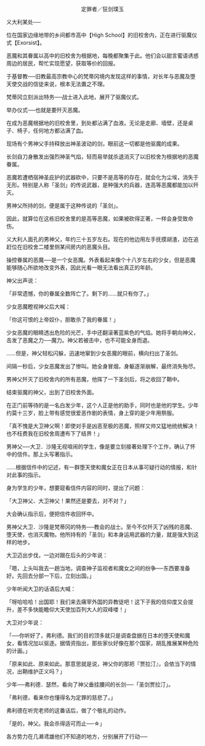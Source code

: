 <p align="center">定罪者／狂剑璞玉</p>

义大利某处──

位在国家边缘地带的乡间都市高中【High School】的旧校舍内，正在进行驱魔仪式【Exorsist】。

恶魔和其眷属以高中的旧校舍为根据地，每晚都聚集于此。他们会以甜言蜜语诱惑周边的居民，帮忙实现愿望，获取等价的回报。

于基督教──旧教最高宗教中心的梵蒂冈境内发现这样的事情，对长年与恶魔及堕天使交战的信徒来说，根本无法置之不理。

梵蒂冈立刻派出特务──战士进入此地，展开了驱魔仪式。

举办仪式──也就是要歼灭恶魔。

在成为恶魔根据地的旧校舍里，到处都沾满了血液。无论是走廊、墙壁，还是桌子、椅子，任何地方都沾满了血。

现场有个男神父手持释放出神圣波动的剑，眼前这一切都是他驱魔的成果。

长剑自刀身散发出强烈神圣气焰，轻而易举就杀退消灭了以旧校舍为根据地的恶魔眷属。

恶魔若遭栖宿神圣庇护的武器砍中，只要不是高等的存在，就会化为尘埃，消失于无形。特别是人称「圣剑」的传说武器，是种强大的兵器，连高等恶魔都能加以歼灭。

男神父所持的剑，便是属于这种传说的「圣剑」。

因此，就算位在这栋旧校舍里的是高等恶魔，如果被砍得正著，一样会身受致命伤。

义大利人面孔的男神父，年约三十五岁左右。现在的他边用左手抚摸胡渣，边在追赶位在旧校舍二楼里侧某间房内的恶魔头目。

操控眷属的恶魔──是一个女恶魔。外表看起来像个十八岁左右的少女，但是恶魔能够随心所欲地改变外表，因此光看一眼无法看出真正的年龄。

神父出声说：

「非常遗憾，你的眷属全数阵亡了。剩下的……就只有你了。」

少女恶魔瞪视神父后大喊：

「你这可恨的上帝奴仆，胆敢杀了我的眷属！」

少女恶魔的眼睛透出危险的光芒，手中还翻滚著蓝紫色的气焰。她将手朝向神父，击发了恶魔之力──魔力。神父若被击中，也不可能全身而退。

……但是，神父轻松闪躲，迅速地窜到少女恶魔的眼前，横向扫出了圣剑。

间隔一秒后，少女恶魔发出了惨叫。她全身冒烟，身躯逐渐崩解，最终消失殆尽。

男神父歼灭了旧校舍内的所有恶魔，他挥了一下圣剑后，将之收回了鞘中。

结束驱魔的神父，出到了旧校舍外面。

在正门前等待的是一名白发少年，这个人正是他的助手，同时也是他的学生。少年约莫十三岁，脸上带有感觉很爱恶作剧的表情，身上穿的是少年用祭服。

「真不愧是大卫神父啊！即使对手是凶恶至极的恶魔，照样又帅又猛地统统解决！也不枉费我在旧校舍周遭布下了结界！」

男神父──大卫．沙隆无视喧闹的学生，像是要立刻接著处理下个工作，确认了怀中的信件。那上头写著指示。

……根据信件中的记述，有一群堕天使和魔女正在日本从事可疑行动的情报，和针对此事的指示。

身为学生的少年，想要窥看信件内容的同时，提出了问题：

「大卫神父、大卫神父！果然还是要去，对不对？」

大会确认指示后，便把信件收回怀中。

男神父大卫．沙隆是梵蒂冈的特务──教会的战士。至今不仅歼灭了凶残的恶魔、堕天使，也消灭魔物。他所持有的「圣剑」和本身运用武器的力量，就是强大到这样的地步。

大卫迈出步伐，一边对跟在后头的少年说：

「嗯，上头叫我去一趟当地，调查神子监视者和魔女之间的纷争──东西要准备好。先回去分部一下后，立刻出国。」

少年听闻大卫的话语后大喊：

「呀哈哈哈！出国耶！我们来去痛宰外国的异教徒吧！这下子我的信仰度又会提升，差不多快能瞻仰大天使加百列大人的双峰喽！」

大卫对少年说：

「──你听好了，弗利德。我们的目的顶多就只是调查盘据在日本的堕天使和魔女，看情况加以驱逐。据情资指出，那些家伙好像在那个国家，胡乱推展某种危险的计画。」

「原来如此、原来如此。那意思就是说，神父你的那把『贾拉汀』，会依当下的情况，出鞘维护正义吗？」

少年──弗利德．瑟然，看向了神父垂挂腰间的长剑──「圣剑贾拉汀」。

「弗利德，看来你也懂得名为定罪的慈悲了。」

弗利德在听完老师的这番话后，做了个敬礼的动作。

「是的，神父。我会杀得适可而止──☆」

各方势力在几濑鸢雄他们不知道的地方，分别展开了行动──

